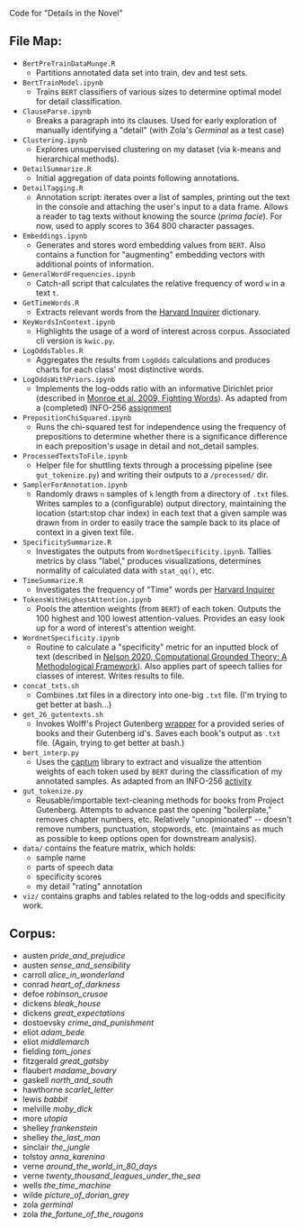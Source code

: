 Code for "Details in the Novel"

## File Map:

* `BertPreTrainDataMunge.R`
  * Partitions annotated data set into train, dev and test sets.
* `BertTrainModel.ipynb`
  * Trains `BERT` classifiers of various sizes to determine optimal model for detail classification.
* `ClauseParse.ipynb`
  * Breaks a paragraph into its clauses. Used for early exploration of manually identifying a "detail" (with Zola's *Germinal* as a test case)
* `Clustering.ipynb`
  * Explores unsupervised clustering on my dataset (via k-means and hierarchical methods).
* `DetailSummarize.R`
  * Initial aggregation of data points following annotations.
* `DetailTagging.R`
  * Annotation script: iterates over a list of samples, printing out the text in the console and attaching the user's input to a data frame. Allows a reader to tag texts without knowing the source (*prima facie*). For now, used to apply scores to 364 800 character passages.
* `Embeddings.ipynb`
  * Generates and stores word embedding values from `BERT`. Also contains a function for "augmenting" embedding vectors with additional points of information.
* `GeneralWordFrequencies.ipynb`
  * Catch-all script that calculates the relative frequency of word `w` in a text `t`.
* `GetTimeWords.R`
  * Extracts relevant words from the [Harvard Inquirer](http://www.wjh.harvard.edu/~inquirer/) dictionary.
* `KeyWordsInContext.ipynb`
  * Highlights the usage of a word of interest across corpus. Associated cli version is `kwic.py`.
* `LogOddsTables.R`
  * Aggregates the results from `LogOdds` calculations and produces charts for each class' most distinctive words.
* `LogOddsWithPriors.ipynb`
  * Implements the log-odds ratio with an informative Dirichlet prior (described in [Monroe et al. 2009, Fighting Words](http://languagelog.ldc.upenn.edu/myl/Monroe.pdf)). As adapted from a (completed) INFO-256 [assignment](https://github.com/dbamman/anlp21/blob/main/2.compare/Log-odds%20ratio%20with%20priors_TODO.ipynb)
* `PrepositionChiSquared.ipynb`
  * Runs the chi-squared test for independence using the frequency of prepositions to determine whether there is a significance difference in each preposition's usage in detail and not_detail samples.
* `ProcessedTextsToFile.ipynb`
  * Helper file for shuttling texts through a processing pipeline (see `gut_tokenize.py`) and writing their outputs to a `/processed/` dir.
* `SamplerForAnnotation.ipynb`
  * Randomly draws `n` samples of `k` length from a directory of `.txt` files. Writes samples to a (configurable) output directory, maintaining the location (start:stop char index) in each text that a given sample was drawn from in order to easily trace the sample back to its place of context in a given text file.
* `SpecificitySummarize.R`
  * Investigates the outputs from `WordnetSpecificity.ipynb`. Tallies metrics by class "label," produces visualizations, determines normality of calculated data with `stat_qq()`, etc.
* `TimeSummarize.R`
  * Investigates the frequency of "Time" words per [Harvard Inquirer](http://www.wjh.harvard.edu/~inquirer/)
* `TokensWithHighestAttention.ipynb`
  * Pools the attention weights (from `BERT`) of each token. Outputs the 100 highest and 100 lowest attention-values. Provides an easy look up for a word of interest's attention weight.
* `WordnetSpecificity.ipynb`
  * Routine to calculate a "specificity" metric for an inputted block of text (described in [Nelson 2020, Computational
Grounded Theory: A Methodological Framework](https://journals.sagepub.com/doi/pdf/10.1177/0049124117729703)). Also applies part of speech tallies for classes of interest. Writes results to file.
* `concat_txts.sh`
  * Combines .txt files in a directory into one-big `.txt` file. (I'm trying to get better at bash...)
* `get_26_gutentexts.sh`
  * Invokes Wolff's Project Gutenberg [wrapper](https://github.com/c-w/gutenberg) for a provided series of books and their Gutenberg id's. Saves each book's output as `.txt` file. (Again, trying to get better at bash.)
* `bert_interp.py`
  * Uses the [captum](https://captum.ai/) library to extract and visualize the attention weights of each token used by `BERT` during the classification of my annotated samples. As adapted from an INFO-256 [activity](https://github.com/dbamman/anlp21/blob/main/9.neural/Interpretability.ipynb)
* `gut_tokenize.py`
  * Reusable/importable text-cleaning methods for books from Project Gutenberg. Attempts to advance past the opening "boilerplate," removes chapter numbers, etc. Relatively "unopinionated" -- doesn't remove numbers, punctuation, stopwords, etc. (maintains as much as possible to keep options open for downstream analysis).
* `data/` contains the feature matrix, which holds:
  * sample name
  * parts of speech data
  * specificity scores
  * my detail "rating" annotation
* `viz/` contains graphs and tables related to the log-odds and specificity work.

## Corpus:

* austen *pride_and_prejudice*
* austen *sense_and_sensibility*
* carroll *alice_in_wonderland*
* conrad *heart_of_darkness*
* defoe *robinson_crusoe*
* dickens *bleak_house*
* dickens *great_expectations*
* dostoevsky *crime_and_punishment*
* eliot *adam_bede*
* eliot *middlemarch*
* fielding *tom_jones*
* fitzgerald *great_gatsby*
* flaubert *madame_bovary*
* gaskell *north_and_south*
* hawthorne *scarlet_letter*
* lewis *babbit*
* melville *moby_dick*
* more *utopia*
* shelley *frankenstein*
* shelley *the_last_man*
* sinclair *the_jungle*
* tolstoy *anna_karenina*
* verne *around_the_world_in_80_days*
* verne *twenty_thousand_leagues_under_the_sea*
* wells *the_time_machine*
* wilde *picture_of_dorian_grey*
* zola *germinal*
* zola *the_fortune_of_the_rougons*
